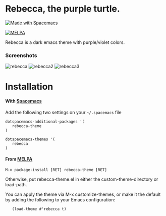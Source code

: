 # Rebecca, the purple turtle.

<a href="http://spacemacs.org"><img src="https://cdn.rawgit.com/syl20bnr/spacemacs/442d025779da2f62fc86c2082703697714db6514/assets/spacemacs-badge.svg" alt="Made with Spacemacs"></a>

[![MELPA](https://melpa.org/packages/rebecca-theme-badge.svg)](https://melpa.org/#/rebecca-theme)

Rebecca is a dark emacs theme with purple/violet colors.


### Screenshots

![rebecca](https://cloud.githubusercontent.com/assets/331/21472087/a4d40b08-ca8e-11e6-8715-a3e11484506e.png)
![rebecca2](https://cloud.githubusercontent.com/assets/331/21472090/b359061a-ca8e-11e6-8320-fad08268e883.png)
![rebecca3](https://cloud.githubusercontent.com/assets/331/21472128/71d7d944-ca90-11e6-80f6-524ac4807761.png)

# Installation

#### With [Spacemacs](http://spacemacs.org)

Add the following two settings on your `~/.spacemacs` file

```emacs-lisp
dotspacemacs-additional-packages '(
   rebecca-theme
)

dotspacemacs-themes '(
   rebecca
)
```

#### From [MELPA](https://melpa.org/#/rebecca-theme)

```
M-x package-install [RET] rebecca-theme [RET]
```

Otherwise, put rebecca-theme.el in either the custom-theme-directory or load-path.

You can apply the theme via M-x customize-themes, or make it the default by adding the following to your Emacs configuration:

```emacs-lisp
   (load-theme #'rebecca t)
```   
